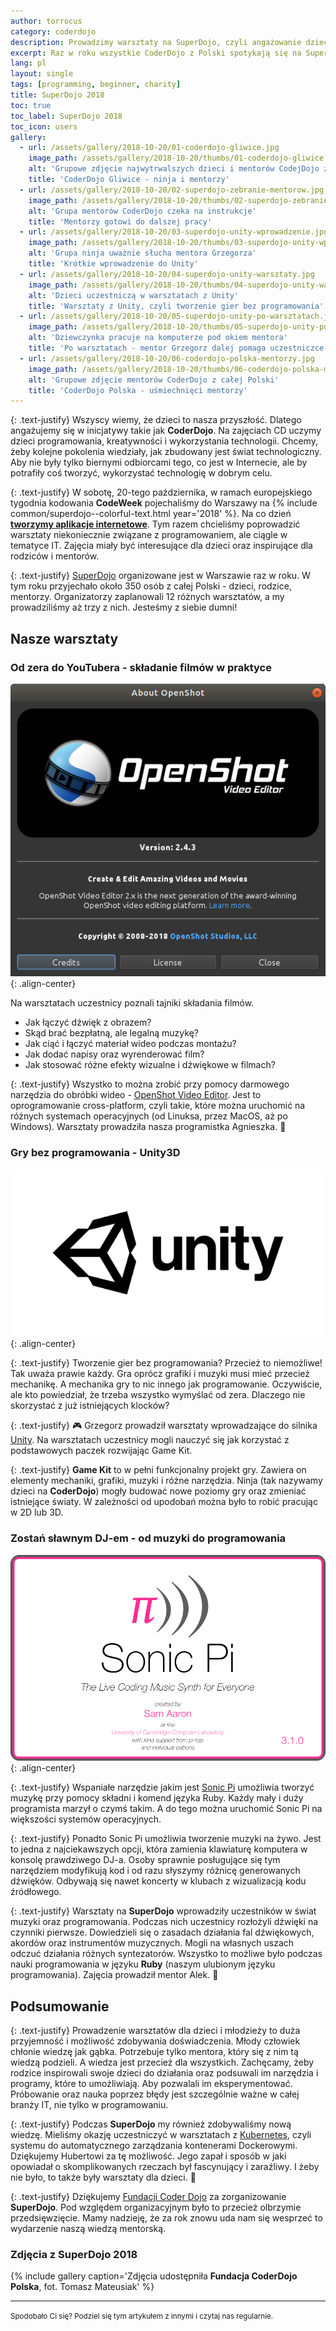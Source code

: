 ```yaml
---
author: torrocus
category: coderdojo
description: Prowadzimy warsztaty na SuperDojo, czyli angażowanie dzieci i młodzież w programowanie i technologie internetowe.
excerpt: Raz w roku wszystkie CoderDojo z Polski spotykają się na SuperDojo. Nas również nie mogło tam zabraknąć. Krótki post o naszych warsztatach dla dzieci.
lang: pl
layout: single
tags: [programming, beginner, charity]
title: SuperDojo 2018
toc: true
toc_label: SuperDojo 2018
toc_icon: users
gallery:
  - url: /assets/gallery/2018-10-20/01-coderdojo-gliwice.jpg
    image_path: /assets/gallery/2018-10-20/thumbs/01-coderdojo-gliwice.jpg
    alt: 'Grupowe zdjęcie najwytrwalszych dzieci i mentorów CodejDojo z Gliwic'
    title: 'CoderDojo Gliwice - ninja i mentorzy'
  - url: /assets/gallery/2018-10-20/02-superdojo-zebranie-mentorow.jpg
    image_path: /assets/gallery/2018-10-20/thumbs/02-superdojo-zebranie-mentorow.jpg
    alt: 'Grupa mentorów CoderDojo czeka na instrukcje'
    title: 'Mentorzy gotowi do dalszej pracy'
  - url: /assets/gallery/2018-10-20/03-superdojo-unity-wprowadzenie.jpg
    image_path: /assets/gallery/2018-10-20/thumbs/03-superdojo-unity-wprowadzenie.jpg
    alt: 'Grupa ninja uważnie słucha mentora Grzegorza'
    title: 'Krótkie wprowadzenie do Unity'
  - url: /assets/gallery/2018-10-20/04-superdojo-unity-warsztaty.jpg
    image_path: /assets/gallery/2018-10-20/thumbs/04-superdojo-unity-warsztaty.jpg
    alt: 'Dzieci uczestniczą w warsztatach z Unity'
    title: 'Warsztaty z Unity, czyli tworzenie gier bez programowania'
  - url: /assets/gallery/2018-10-20/05-superdojo-unity-po-warsztatach.jpg
    image_path: /assets/gallery/2018-10-20/thumbs/05-superdojo-unity-po-warsztatach.jpg
    alt: 'Dziewczynka pracuje na komputerze pod okiem mentora'
    title: 'Po warsztatach - mentor Grzegorz dalej pomaga uczestniczce SuperDojo'
  - url: /assets/gallery/2018-10-20/06-coderdojo-polska-mentorzy.jpg
    image_path: /assets/gallery/2018-10-20/thumbs/06-coderdojo-polska-mentorzy.jpg
    alt: 'Grupowe zdjęcie mentorów CoderDojo z całej Polski'
    title: 'CoderDojo Polska - uśmiechnięci mentorzy'
---
```


{: .text-justify}
Wszyscy wiemy, że dzieci to nasza przyszłość.
Dlatego angażujemy się w inicjatywy takie jak **CoderDojo**.
Na zajęciach CD uczymy dzieci programowania, kreatywności i wykorzystania technologii.
Chcemy, żeby kolejne pokolenia wiedziały, jak zbudowany jest świat technologiczny.
Aby nie były tylko biernymi odbiorcami tego, co jest w Internecie, ale by potrafiły coś tworzyć, wykorzystać technologię w dobrym celu.

{: .text-justify}
W sobotę, 20-tego października, w ramach europejskiego tygodnia kodowania **CodeWeek** pojechaliśmy do Warszawy na {% include common/superdojo--colorful-text.html year='2018' %}.
Na co dzień <a href='https://fractalsoft.org/pl' target='_blank' title='Aplikacje internetowe w Ruby on Rails'>**tworzymy aplikacje internetowe**</a>.
Tym razem chcieliśmy poprowadzić warsztaty niekoniecznie związane z programowaniem, ale ciągle w tematyce IT.
Zajęcia miały być interesujące dla dzieci oraz inspirujące dla rodziców i mentorów.

{: .text-justify}
<a href='https://super.coderdojo.org.pl/' rel='nofollow noopener noreferrer' target='_blank' title='Wszystkie CoderDojo w jednym miejscu'>SuperDojo</a> organizowane jest w Warszawie raz w roku.
W tym roku przyjechało około 350 osób z całej Polski - dzieci, rodzice, mentorzy. Organizatorzy zaplanowali 12 różnych warsztatów, a my prowadziliśmy aż trzy z nich.
Jesteśmy z siebie dumni!


## Nasze warsztaty


### **Od zera do YouTubera** - składanie filmów w praktyce

![Okno About w OpenShot](/assets/images/openshot/window-of-about.png){: .align-center}

Na warsztatach uczestnicy poznali tajniki składania filmów.
+ Jak łączyć dźwięk z obrazem?
+ Skąd brać bezpłatną, ale legalną muzykę?
+ Jak ciąć i łączyć materiał wideo podczas montażu?
+ Jak dodać napisy oraz wyrenderować film?
+ Jak stosować różne efekty wizualne i dźwiękowe w filmach?

{: .text-justify}
Wszystko to można zrobić przy pomocy darmowego narzędzia do obróbki wideo - <a href='https://www.openshot.org/' rel='nofollow noopener noreferrer' target='_blank'>OpenShot Video Editor</a>.
Jest to oprogramowanie cross-platform, czyli takie, które można uruchomić na różnych systemach operacyjnych (od Linuksa, przez MacOS, aż po Windows).
Warsztaty prowadziła nasza programistka Agnieszka. :movie_camera:


### **Gry bez programowania** - Unity3D

![Splashscreen z Unity](/assets/images/unity/logo-black.png){: .align-center}

{: .text-justify}
Tworzenie gier bez programowania?
Przecież to niemożliwe!
Tak uważa prawie każdy.
Gra oprócz grafiki i muzyki musi mieć przecież mechanikę.
A mechanika gry to nic innego jak programowanie.
Oczywiście, ale kto powiedział, że trzeba wszystko wymyślać od zera.
Dlaczego nie skorzystać z już istniejących klocków?

{: .text-justify}
:video_game: Grzegorz prowadził warsztaty wprowadzające do silnika <a href='https://unity3d.com/' rel='nofollow noopener noreferrer' target='_blank'>Unity</a>.
Na warsztatach uczestnicy mogli nauczyć się jak korzystać z podstawowych paczek rozwijając Game Kit.

{: .text-justify}
__Game Kit__ to w pełni funkcjonalny projekt gry.
Zawiera on elementy mechaniki, grafiki, muzyki i różne narzędzia.
Ninja (tak nazywamy dzieci na __CoderDojo__) mogły budować nowe poziomy gry oraz zmieniać istniejące światy.
W zależności od upodobań można było to robić pracując w 2D lub 3D.


### **Zostań sławnym DJ-em** - od muzyki do programowania

![Splashscreen z Sonic Pi](/assets/images/sonic-pi/splashscreen.png){: .align-center}

{: .text-justify}
Wspaniałe narzędzie jakim jest <a href='https://sonic-pi.net/' rel='nofollow noopener noreferrer' target='_blank'>Sonic Pi</a> umożliwia tworzyć muzykę przy pomocy składni i komend języka Ruby.
Każdy mały i duży programista marzył o czymś takim.
A do tego można uruchomić Sonic Pi na większości systemów operacyjnych.

{: .text-justify}
Ponadto Sonic Pi umożliwia tworzenie muzyki na żywo.
Jest to jedna z najciekawszych opcji, która zamienia klawiaturę komputera w konsolę prawdziwego DJ-a.
Osoby sprawnie posługujące się tym narzędziem modyfikują kod i od razu słyszymy różnicę generowanych dźwięków.
Odbywają się nawet koncerty w klubach z wizualizacją kodu źródłowego.

{: .text-justify}
Warsztaty na __SuperDojo__ wprowadziły uczestników w świat muzyki oraz programowania.
Podczas nich uczestnicy rozłożyli dźwięki na czynniki pierwsze.
Dowiedzieli się o zasadach działania fal dźwiękowych, akordów oraz instrumentów muzycznych.
Mogli na własnych uszach odczuć działania różnych syntezatorów.
Wszystko to możliwe było podczas nauki programowania w języku **Ruby** (naszym ulubionym języku programowania).
Zajęcia prowadził mentor Alek. :musical_note:


## Podsumowanie

{: .text-justify}
Prowadzenie warsztatów dla dzieci i młodzieży to duża przyjemność i możliwość zdobywania doświadczenia.
Młody człowiek chłonie wiedzę jak gąbka.
Potrzebuje tylko mentora, który się z nim tą wiedzą podzieli.
A wiedza jest przecież dla wszystkich.
Zachęcamy, żeby rodzice inspirowali swoje dzieci do działania oraz podsuwali im narzędzia i programy, które to umożliwiają.
Aby pozwalali im eksperymentować.
Próbowanie oraz nauka poprzez błędy jest szczególnie ważne w całej branży IT, nie tylko w programowaniu.

{: .text-justify}
Podczas __SuperDojo__ my również zdobywaliśmy nową wiedzę.
Mieliśmy okazję uczestniczyć w warsztatach z <a href='https://kubernetes.io/' rel='nofollow noopener noreferrer' target='_blank'>Kubernetes</a>, czyli systemu do automatycznego zarządzania kontenerami Dockerowymi.
Dziękujemy Hubertowi za tę możliwość.
Jego zapał i sposób w jaki opowiadał o skomplikowanych rzeczach był fascynujący i zaraźliwy.
I żeby nie było, to także były warsztaty dla dzieci. :carousel_horse:

{: .text-justify}
Dziękujemy <a href='https://coderdojo.org.pl/' rel='nofollow noopener noreferrer' target='_blank'>Fundacji Coder Dojo</a> za zorganizowanie __SuperDojo__.
Pod względem organizacyjnym było to przecież olbrzymie przedsięwzięcie.
Mamy nadzieję, że za rok znowu uda nam się wesprzeć to wydarzenie naszą wiedzą mentorską.

### Zdjęcia z SuperDojo 2018
{% include gallery caption='Zdjęcia udostępniła **Fundacja CoderDojo Polska**, fot. Tomasz Mateusiak' %}

<hr>
<small>Spodobało Ci się? Podziel się tym artykułem z innymi i czytaj nas regularnie.</small>
